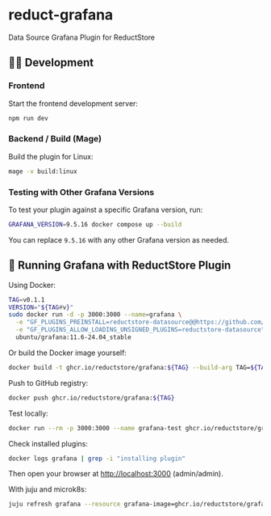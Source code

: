 # reduct-grafana

Data Source Grafana Plugin for ReductStore

## 🧑‍💻 Development

### Frontend

Start the frontend development server:

```bash
npm run dev
```

### Backend / Build (Mage)

Build the plugin for Linux:

```bash
mage -v build:linux
```

### Testing with Other Grafana Versions

To test your plugin against a specific Grafana version, run:

```bash
GRAFANA_VERSION=9.5.16 docker compose up --build
```

You can replace `9.5.16` with any other Grafana version as needed.

## 🚀 Running Grafana with ReductStore Plugin

Using Docker:

```bash
TAG=v0.1.1
VERSION="${TAG#v}"
sudo docker run -d -p 3000:3000 --name=grafana \
  -e "GF_PLUGINS_PREINSTALL=reductstore-datasource@@https://github.com/reductstore/reduct-grafana/releases/download/${TAG}/reductstore-datasource-${VERSION}.zip" \
  -e "GF_PLUGINS_ALLOW_LOADING_UNSIGNED_PLUGINS=reductstore-datasource" \
  ubuntu/grafana:11.6-24.04_stable
```

Or build the Docker image yourself:

```bash
docker build -t ghcr.io/reductstore/grafana:${TAG} --build-arg TAG=${TAG} .
```

Push to GitHub registry:

```bash
docker push ghcr.io/reductstore/grafana:${TAG}
```

Test locally:

```bash
docker run --rm -p 3000:3000 --name grafana-test ghcr.io/reductstore/grafana:${TAG}
```

Check installed plugins:

```bash
docker logs grafana | grep -i "installing plugin"
```

Then open your browser at [http://localhost:3000](http://localhost:3000) (admin/admin).

With juju and microk8s:

```bash
juju refresh grafana --resource grafana-image=ghcr.io/reductstore/grafana:dev
```
